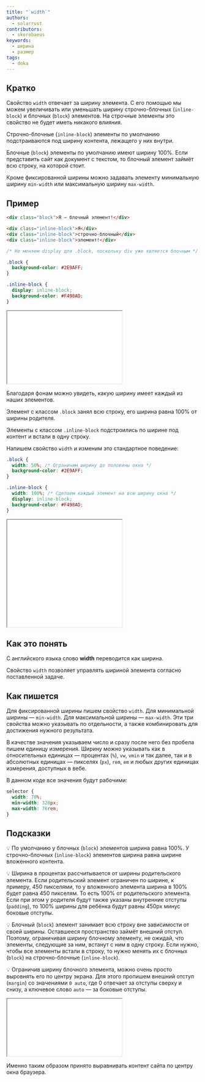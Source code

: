```yaml
---
title: "`width`"
authors:
  - solarrust
contributors:
  - skorobaeus
keywords:
  - ширина
  - размер
tags:
  - doka
---
```


## Кратко

Свойство `width` отвечает за ширину элемента. С его помощью мы можем увеличивать или уменьшать ширину строчно-блочных (`inline-block`) и блочных (`block`) элементов. На строчные элементы это свойство не будет иметь никакого влияния.

Строчно-блочные (`inline-block`) элементы по умолчанию подстраиваются под ширину контента, лежащего у них внутри.

Блочные (`block`) элементы по умолчанию имеют ширину 100%. Если представить сайт как документ с текстом, то блочный элемент займёт всю строку, на которой стоит.

Кроме фиксированной ширины можно задавать элементу минимальную ширину `min-width` или максимальную ширину `max-width`.

## Пример

```html
<div class="block">Я — блочный элемент!</div>

<div class="inline-block">Я</div>
<div class="inline-block">строчно-блочный</div>
<div class="inline-block">элемент!</div>
```

```css
/* Не меняем display для .block, поскольку div уже является блочным */

.block {
  background-color: #2E9AFF;
}

.inline-block {
  display: inline-block;
  background-color: #F498AD;
}
```

<iframe title="Ширина блочного и строчно-блочного элемента" src="demos/default/" height="190"></iframe>

Благодаря фонам можно увидеть, какую ширину имеет каждый из наших элементов.

Элемент с классом `.block` занял всю строку, его ширина равна 100% от ширины родителя.

Элементы с классом `.inline-block` подстроились по ширине под контент и встали в одну строку.

Напишем свойство `width` и изменим это стандартное поведение:

```css
.block {
  width: 50%; /* Ограничим ширину до половины окна */
  background-color: #2E9AFF;
}

.inline-block {
  width: 100%; /* Сделаем каждый элемент на всю ширину окна */
  display: inline-block;
  background-color: #F498AD;
}
```

<iframe title="Ширина строчно-блочного элемента 100%" src="demos/full/" height="280"></iframe>

## Как это понять

С английского языка слово **width** переводится как ширина.

Свойство `width` позволяет управлять шириной элемента согласно поставленной задаче.

## Как пишется

Для фиксированной ширины пишем свойство `width`. Для минимальной ширины — `min-width`. Для максимальной ширины — `max-width`. Эти три свойства можно указывать по отдельности, а также комбинировать для достижения нужного результата.

В качестве значения указываем число и сразу после него без пробела пишем единицу измерения. Ширину можно указывать как в относительных единицах — процентах (`%`), `vw`, `vmin` и так далее, так и в абсолютных единицах — пикселях (`px`), `rem`, `em` и любых других единицах измерения, доступных в вебе.

В данном коде все значения будут рабочими:

```css
selector {
  width: 70%;
  min-width: 320px;
  max-width: 76rem;
}
```

## Подсказки

💡 По умолчанию у блочных (`block`) элементов ширина равна 100%. У строчно-блочных (`inline-block`) элементов ширина равна ширине вложенного контента.

💡 Ширина в процентах рассчитывается от ширины родительского элемента. Если родительский элемент ограничен по ширине, к примеру, 450 пикселями, то у вложенного элемента ширина в 100% будет равна 450 пикселям. То есть 100% от родительского элемента. Если при этом у родителя будут также указаны внутренние отступы (`padding`), то 100% ширины для ребёнка будут равны 450px минус боковые отступы.

💡 Блочный (`block`) элемент занимает всю строку вне зависимости от своей ширины. Оставшееся пространство займёт внешний отступ. Поэтому, ограничивая ширину блочному элементу, не ожидай, что элементы, следующие за ним, встанут с ним в одну строку. Если нужно, чтобы все элементы встали в строку, то нужно менять их с блочных (`block`) на строчно-блочные (`inline-block`).

💡 Ограничив ширину блочного элемента, можно очень просто выровнять его по центру экрана. Для этого пропишем внешний отступ (`margin`) со значениями `0 auto`, где 0 отвечает за отступы сверху и снизу, а ключевое слово `auto` — за боковые отступы.

<iframe title="Выравнивание по центру" src="demos/auto-margin/" height="150"></iframe>

Именно таким образом принято выравнивать контент сайта по центру окна браузера.
